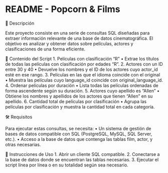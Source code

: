 # README - Popcorn & Films

📌 Descripción

Este proyecto consiste en una serie de consultas SQL diseñadas para extraer información relevante de una base de datos cinematográfica. El objetivo es analizar y obtener datos sobre películas, actores y clasificaciones de una forma eficiente.

📂 Contenido del Script
	1.	Películas con clasificación “R”
	•	Extrae los títulos de todas las películas con clasificación por edades “R”.
	2.	Actores con un ID entre 30 y 40
	•	Devuelve los nombres y el ID de los actores cuyo actor_id esté en ese rango.
	3.	Películas en las que el idioma coincide con el original
	•	Muestra las películas cuyo language_id coincide con original_language_id.
	4.	Ordenar películas por duración
	•	Lista todas las películas ordenadas de forma ascendente según su duración.
	5.	Actores cuyo apellido es “Allen”
	•	Obtiene los nombres y apellidos de los actores que tienen “Allen” en su apellido.
	6.	Cantidad total de películas por clasificación
	•	Agrupa las películas por clasificación y muestra la cantidad total en cada categoría.

🛠 Requisitos

Para ejecutar estas consultas, se necesita:
	•	Un sistema de gestión de bases de datos compatible con SQL (PostgreSQL, MySQL, SQL Server, etc.).
	•	Acceso a la base de datos que contenga las tablas film, actor, y otras necesarias.

📌 Instrucciones de Uso
	1.	Abrir un cliente SQL compatible.
	2.	Conectarse a la base de datos donde se encuentran las tablas necesarias.
	3.	Ejecutar el script línea por línea o en su totalidad según sea necesario.

